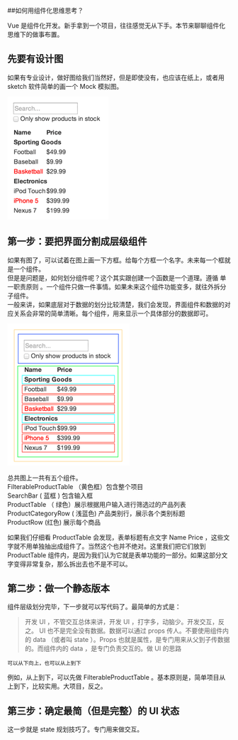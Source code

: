 ##如何用组件化思维思考？

Vue 是组件化开发。新手拿到一个项目，往往感觉无从下手。本节来聊聊组件化思维下的做事布置。

## 先要有设计图

如果有专业设计，做好图给我们当然好，但是即使没有，也应该在纸上，或者用 sketch 软件简单的画一个 Mock 模拟图。

![](./img/1525746626133-acdc1612-f722-406d-b6ea-e7d716f9538d.png)

## 第一步：要把界面分割成层级组件

如果有图了，可以试着在图上画一下方框。给每个方框一个名字。未来每一个框就是一个组件。  
但是是问题是，如何划分组件呢？这个其实跟创建一个函数是一个道理。遵循 单一职责原则 。一个组件只做一件事情。如果未来这个组件功能变多，就往外拆分子组件。  
一般来讲，如果底层对于数据的划分比较清楚，我们会发现，界面组件和数据的对应关系会非常的简单清晰。每个组件，用来显示一个具体部分的数据即可。

![](./img/1525747070093-4f2377ca-5794-4f9e-a618-d845ccfa02ac.png)

总共图上一共有五个组件。  
FilterableProductTable （黄色框）包含整个项目  
SearchBar ( 蓝框 ) 包含输入框  
ProductTable （ 绿色）展示根据用户输入进行筛选过的产品列表  
ProductCategoryRow ( 浅蓝色) 产品类别行，展示各个类别标题  
ProductRow (红色) 展示每个商品

如果我们仔细看 ProductTable 会发现，表单标题有点文字 Name Price ，这些文字就不用单独抽出成组件了。当然这个也并不绝对。这里我们把它们放到 ProductTable 组件内，是因为我们认为它就是表单功能的一部分。如果这部分文字变得非常复杂，那么拆出去也不是不可以。

## 第二步：做一个静态版本

组件层级划分完毕，下一步就可以写代码了。最简单的方式是：

> 开发 UI ，不管交互总体来讲，开发 UI ，打字多，动脑少。开发交互，反之。
> UI 也不是完全没有数据。数据可以通过 props 传人。不要使用组件内的 data （或者叫 state ）。Props 也就是属性，是专门用来从父到子传数据的。而组件内的 data ，是专门负责交互的。做 UI 的思路

```
可以从下向上，也可以从上到下
```

例如，从上到下，可以先做 FilterableProductTable 。基本原则是，简单项目从上到下，比较实用。大项目，反之。

## 第三步：确定最简（但是完整）的 UI 状态

这一步就是 state 规划技巧了。专门用来做交互。
